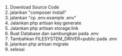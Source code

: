 1. Download Source Code
2. jalankan "composer install"
3. jalankan "cp .env.example .env"
4. Jalankan php artisan key:generate
5. Jalankan php artisan storage:link 
6. Buat Database dan sambungkan pada .env
7. Tambahkan FILESYSTEM_DRIVER=public pada .env
8. jalankan php artisan migrate
9. selesai
